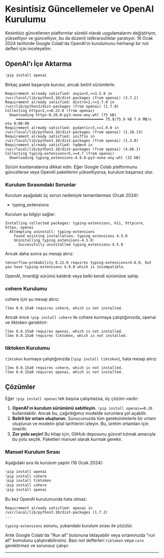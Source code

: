 # Kesintisiz Güncellemeler ve OpenAI Kurulumu

Kesintisiz güncellenen platformlar sürekli olarak uygulamalarını değiştiriyor, yükseltiyor ve güncelliyor, bu da düzenli istikrarsızlıklar yaratıyor. 16 Ocak 2024 tarihinde Google Colab'da OpenAI'ın kurulumunu herhangi bir not defteri için inceleyelim:

## OpenAI'ı İçe Aktarma
```python
!pip install openai
```
Birkaç paket başarıyla kurulur, ancak belirli sürümlerle:
```
Requirement already satisfied: anyio<5,>=3.5.0 in /usr/local/lib/python3.10/dist-packages (from openai) (3.7.1)
Requirement already satisfied: distro<2,>=1.7.0 in /usr/lib/python3/dist-packages (from openai) (1.7.0)
Collecting httpx<1,>=0.23.0 (from openai)
  Downloading httpx-0.26.0-py3-none-any.whl (75 kB)
     ━━━━━━━━━━━━━━━━━━━━━━━━━━━━━━━━━━━━━━━━ 75.9/75.9 kB 7.6 MB/s eta 0:00:00
Requirement already satisfied: pydantic<3,>=1.9.0 in /usr/local/lib/python3.10/dist-packages (from openai) (1.10.13)
Requirement already satisfied: sniffio in /usr/local/lib/python3.10/dist-packages (from openai) (1.3.0)
Requirement already satisfied: tqdm>4 in /usr/local/lib/python3.10/dist-packages (from openai) (4.66.1)
Collecting typing-extensions<5,>=4.7 (from openai)
  Downloading typing_extensions-4.9.0-py3-none-any.whl (32 kB)
```
Sürüm kısıtlamalarına dikkat edin. Eğer Google Colab platformunu güncellerse veya OpenAI paketlerini yükseltiyorsa, kurulum başarısız olur.

### Kurulum Sırasındaki Sorunlar
Kurulum aşağıdaki üç sorun nedeniyle tamamlanmaz (Ocak 2024):
- typing_extensions

Kurulum şu bilgiyi sağlar:
```
Installing collected packages: typing-extensions, h11, httpcore, httpx, openai
  Attempting uninstall: typing-extensions
    Found existing installation: typing_extensions 4.5.0
    Uninstalling typing_extensions-4.5.0:
      Successfully uninstalled typing_extensions-4.5.0
```
Ancak daha sonra şu mesajı alırız:
```
tensorflow-probability 0.22.0 requires typing-extensions<4.6.0, but you have typing-extensions 4.9.0 which is incompatible.
```
OpenAI, önerdiği sürümü kaldırdı veya belki kendi sürümüne sahip.

### cohere Kurulumu
cohere için şu mesajı alırız:
```
llmx 0.0.15a0 requires cohere, which is not installed.
```
Ancak önce `!pip install cohere` ile cohere kurmaya çalıştığımızda, openai ve tiktoken gerektirir:
```
llmx 0.0.15a0 requires openai, which is not installed.
llmx 0.0.15a0 requires tiktoken, which is not installed.
```

### tiktoken Kurulumu
`tiktoken` kurmaya çalıştığımızda (`!pip install tiktoken`), hata mesajı alırız:
```
llmx 0.0.15a0 requires cohere, which is not installed.
llmx 0.0.15a0 requires openai, which is not installed.
```

## Çözümler
Eğer `!pip install openai` tek başına çalışmazsa, üç çözüm vardır:
1. **OpenAI'ın kurulum sürümünü sabitleyin.** `!pip install openai==0.28` kullanılabilir. Ancak bu, çağırdığımız modelde sorunlara yol açabilir.
2. **Belirli bir ortam oluşturun.** Sunucunuzda tüm gereksinimlerle bir ortam oluşturun ve modelin iptal tarihlerini izleyin. Bu, üretim ortamları için önerilir.
3. **Zor yolu seçin!** Bu kitap için, GitHub deposunu güncel tutmak amacıyla bu yolu seçtik. Paketleri manuel olarak kurmak gerekir.

### Manuel Kurulum Sırası
Aşağıdaki sıra ile kurulum yapılır (16 Ocak 2024):
```python
!pip install openai
!pip install cohere
!pip install tiktoken
!pip install cohere
!pip install openai
```
Bu kez OpenAI kurulumunda hata olmaz:
```
Requirement already satisfied: openai in /usr/local/lib/python3.10/dist-packages (1.7.2)
...
```
`typing-extensions` sorunu, yukarıdaki kurulum sırası ile çözülür.

Artık Google Colab'da "Run all" butonuna tıklayabilir veya ortamınızda "run all" komutunu çalıştırabilirsiniz. Bazı not defterleri `tiktoken` veya `core` gerektirmez ve sorunsuz çalışır.

---

